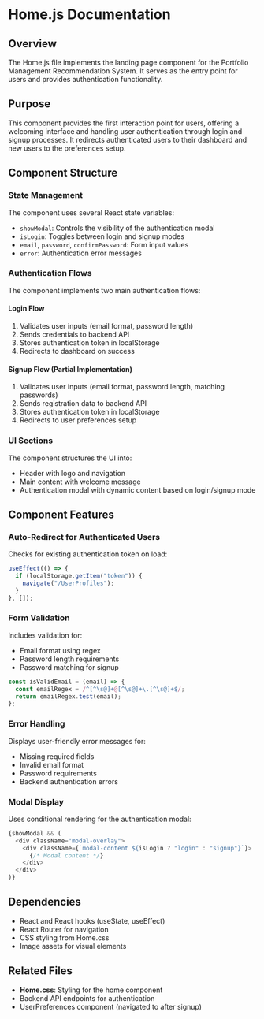 # Home.js Documentation

## Overview
The Home.js file implements the landing page component for the Portfolio Management Recommendation System. It serves as the entry point for users and provides authentication functionality.

## Purpose
This component provides the first interaction point for users, offering a welcoming interface and handling user authentication through login and signup processes. It redirects authenticated users to their dashboard and new users to the preferences setup.

## Component Structure

### State Management
The component uses several React state variables:
- `showModal`: Controls the visibility of the authentication modal
- `isLogin`: Toggles between login and signup modes
- `email`, `password`, `confirmPassword`: Form input values
- `error`: Authentication error messages

### Authentication Flows
The component implements two main authentication flows:

#### Login Flow
1. Validates user inputs (email format, password length)
2. Sends credentials to backend API
3. Stores authentication token in localStorage
4. Redirects to dashboard on success

#### Signup Flow (Partial Implementation)
1. Validates user inputs (email format, password length, matching passwords)
2. Sends registration data to backend API
3. Stores authentication token in localStorage
4. Redirects to user preferences setup

### UI Sections
The component structures the UI into:
- Header with logo and navigation
- Main content with welcome message
- Authentication modal with dynamic content based on login/signup mode

## Component Features

### Auto-Redirect for Authenticated Users
Checks for existing authentication token on load:
```javascript
useEffect(() => {
  if (localStorage.getItem("token")) {
    navigate("/UserProfiles");
  }
}, []);
```

### Form Validation
Includes validation for:
- Email format using regex
- Password length requirements
- Password matching for signup

```javascript
const isValidEmail = (email) => {
  const emailRegex = /^[^\s@]+@[^\s@]+\.[^\s@]+$/;
  return emailRegex.test(email);
};
```

### Error Handling
Displays user-friendly error messages for:
- Missing required fields
- Invalid email format
- Password requirements
- Backend authentication errors

### Modal Display
Uses conditional rendering for the authentication modal:
```javascript
{showModal && (
  <div className="modal-overlay">
    <div className={`modal-content ${isLogin ? "login" : "signup"}`}>
      {/* Modal content */}
    </div>
  </div>
)}
```

## Dependencies
- React and React hooks (useState, useEffect)
- React Router for navigation
- CSS styling from Home.css
- Image assets for visual elements

## Related Files
- **Home.css**: Styling for the home component
- Backend API endpoints for authentication
- UserPreferences component (navigated to after signup)
